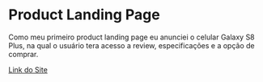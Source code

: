 # Product Landing Page
Como meu primeiro product landing page eu anunciei o celular Galaxy S8 Plus, na qual o usuário tera acesso a review, especificações e a opção de comprar.

<a href="https://luizfelipe9627.github.io/product-page/" target="_blank">Link do Site</a>
